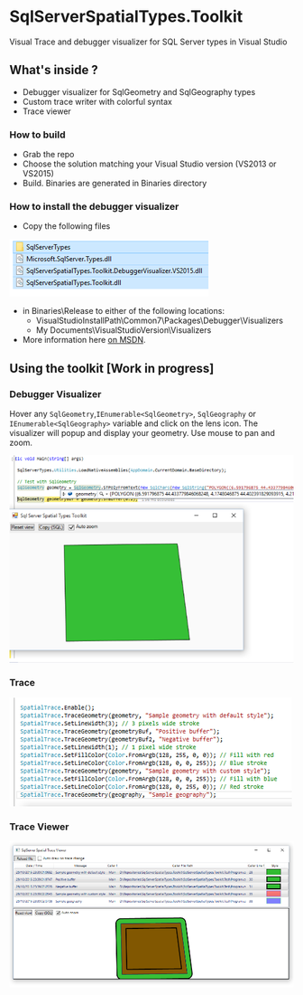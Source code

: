 # SqlServerSpatialTypes.Toolkit
Visual Trace and debugger visualizer for SQL Server types in Visual Studio

## What's inside ?

 - Debugger visualizer for SqlGeometry and SqlGeography types
 - Custom trace writer with colorful syntax
 - Trace viewer

### How to build

 - Grab the repo
 - Choose the solution matching your Visual Studio version (VS2013 or VS2015)
 - Build. Binaries are generated in Binaries directory

### How to install the debugger visualizer

 - Copy the following files
 
![Files](/img/visfile.png?raw=true "Files (example for VS2015)")
 - in Binaries\Release to either of the following locations: 
	 - VisualStudioInstallPath\Common7\Packages\Debugger\Visualizers
	 - My Documents\VisualStudioVersion\Visualizers
 - More information here [on MSDN](https://msdn.microsoft.com/en-us/library/sb2yca43.aspx).

## Using the toolkit [Work in progress]
### Debugger Visualizer
Hover any `SqlGeometry`,`IEnumerable<SqlGeometry>`, `SqlGeography` or `IEnumerable<SqlGeography>` variable and click on the lens icon. The visualizer will popup and display your geometry. Use mouse to pan and zoom.

![Screen capture](/img/debugvis.png?raw=true "Screen capture")
 
### Trace

 ![Trace](/img/trace.png?raw=true "Trace")


### Trace Viewer

 ![Viewer](/img/traceviewer.png?raw=true "Trace Viewer")


